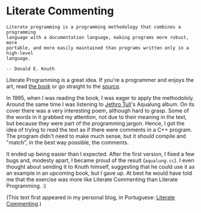 # Literate Commenting #

    Literate programming is a programming methodology that combines a programming
    language with a documentation language, making programs more robust, more
    portable, and more easily maintained than programs written only in a high-level
    language.

    -- Donald E. Knuth

Literate Programming is a great idea.  If you're a programmer and enjoys the
art, read [the
book](https://www.goodreads.com/book/show/112245.Literate_Programming) or go
straight to the [source](http://www-cs-staff.stanford.edu/~knuth/).

In 1995, when I was reading the book, I was eager to apply the methodololy.
Around the same time I was listening to [Jethro
Tull](https://en.wikipedia.org/wiki/Jethro_Tull_%28band%29)'s Aqualung album.
On its cover there was a very interesting poem, although hard to grasp.  Some of
the words in it grabbed my attention, not due to their meaning in the text, but
because they were part of the programming jargon.  Hence, I got the idea of
trying to read the text as if there were comments in a C++ program.  The program
didn't need to make much sense, but it should compile and "match", in the best
way possible, the comments.

It ended up being easier than I expected.  After the first version, I fixed a
few bugs and, modesty apart, I became proud of the result (`aqualung.cc`).  I
even thought about sending it to Knuth himself, suggesting that he could use it
as an example in an upcoming book, but I gave up.  At best he would have told me
that the exercise was more like Literate Commenting than Literate
Programming. :)

(This text first appeared in my personal blog, in Portuguese: [Literate
Commenting](https://blog.gnustavo.com/2006/11/literate-commenting.html).)

